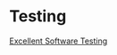 # Testing

[Excellent Software Testing](https://ingophilipp.medium.com/excellent-software-testing-6e0fd8f3e11e)
